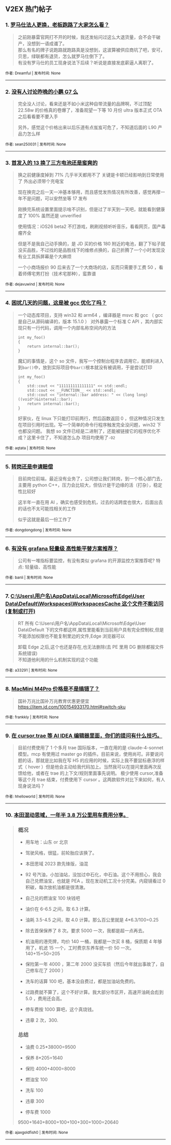 ## V2EX 热门帖子

### 1. [罗马仕法人更换，老板跑路了大家怎么看？](https://v2ex.com/t/1142905)

> 之前刚暴雷官网打不开的时候，我还发帖问过这么大退货量，会不会干破产，没想到一语成谶了。  
> 那么有名的牌子说跑路就跑路真是没想到，这波算被供应商坑了吧，安可，贝思，绿联都有退货，怎么就罗马仕倒下了。  
> 有没有罗马仕的员工现身说法下后续？听说是直接发底薪逼人离职了。
> 
>  


<sub>作者: Dreamful | 发布时间: None</sub>


---


### 2. [没有人讨论昨晚的小鹏 G7 么](https://v2ex.com/t/1142950)

> 完全没人讨论，看来还是不如小米这种自带流量的品牌啊，不过顶配 22.58w 的价格真的卷爆了，准备观望一下等 10 月份 ultra 版本正式 OTA 之后看看要不要入手
> 
> 另外，感觉这个价格出来以后乐道有点岌岌可危了，不知道后面的 L90 产品力怎么样
> 
>  


<sub>作者: sean250031 | 发布时间: None</sub>


---


### 3. [首发入的 13 换了三方电池还是蛮爽的](https://v2ex.com/t/1142918)

> 换之前健康度掉到 71% 几乎半天都用不了 关键是卡顿已经影响到日常使用了 外出必须带个充电宝
> 
> 现在换完之后一天一冲基本够用，而且感觉发热情况有所改善，感觉再撑一年不是问题，可以安然坐等 17 发布
> 
> 刚换完系统设置里面提示啥不识别，但是过了半天到一天吧，就能看到健康度了 100% 虽然还是 unverified
> 
> 使用情况：iOS26 beta2 不打游戏，刷刷视频听听音乐，看看网页，国产毒瘤齐全
> 
> 但是不是我自己动手换的，是 JD 买的价格 180 附近的电池，翻了下帖子就没买品胜，不过找的是品胜线下的维修点换的，自己折腾了一个小时发现没有业工具拆屏幕是个大麻烦
> 
> 一个小商场报价 90 后来去了一个大商场的店，反而只需要手工费 50 ，看着师傅宅男打扮（技术宅那种），蛮靠谱 


<sub>作者: dejavuwind | 发布时间: None</sub>


---


### 4. [困扰几天的问题，这是被 gcc 优化了吗？](https://v2ex.com/t/1142912)

> 一个动态库项目，支持 win32 和 arm64 ，编译器是 msvc 和 gcc （ gcc 是自己从源码编译的，版本 15.1.0 ） 对外暴露一个标准 C API ，其内部实现只有一行代码，调用一个内部名称空间内的方法
>     
>     
>     int my_foo()
>     {
>         return internal::bar();
>     }
>     
> 
> 魔幻的事情是，这个 so 文件，我写一个控制台程序去调用它，能顺利进入到`bar()`中，放到实际项目中`bar()`根本就没有被调用，于是尝试打印
>     
>     
>     int my_foo()
>     {
>         std::cout << "111111111111111" << std::endl;
>         std::cout << __FUNCTION__ << std::endl;
>         std::cout << "internal::bar address: " << (long long)((void*)&internal::bar);
>         return internal::bar();
>     }
>     
> 
> 好家伙，在 linux 下只能打印前两行，然后函数返回 0 ，但这种情况只发生在项目引用时出现。写一个简单的命令行程序触发完全没问题，win32 下也都没问题。 我想 so 文件已经是二进制了，还能被链接它的程序优化不成？这里卡住了，不知道怎么办 项目均使用了`-O2`
> 
>  


<sub>作者: aqtata | 发布时间: None</sub>


---


### 5. [转岗还是申请赔偿](https://v2ex.com/t/1142914)

> 目前岗位前端，最近没有业务了，公司想让我们转岗，到一个核心部门去，主要用 python C++，压力会比较大，但估计是干边缘的活（打杂），稳定性比较好  
>   
> 这半年一直在用 AI ，确实也感受到危机，过去的话跨度也很大，后面出去的话也不太可能找相关的工作  
>   
> 似乎这就是最后一份工作了
> 
>  


<sub>作者: dongdongdong | 发布时间: None</sub>


---


### 6. [有没有 grafana 轻量级 高性能平替方案推荐？](https://v2ex.com/t/1142927)

> 公司有一堆指标要监控，有没有类似 grafana 的开源监控方案推荐呢? 特点: 轻量级、高性能 


<sub>作者: banli | 发布时间: None</sub>


---


### 7. [C:\Users\用户名\AppData\Local\Microsoft\Edge\User Data\Default\Workspaces\WorkspacesCache 这个文件不能访问(复制或打开)](https://v2ex.com/t/1142900)

> RT 所有 C:\Users\用户名\AppData\Local\Microsoft\Edge\User Data\Default 下的文件都这样,属性里能看到当前用户具有完全控制权,但是不能添加权限也不能复制里边的文件,Edge 浏览器可以  
>   
> 卸载 Edge 之后,这个也还是存在,也无法删除(去 PE 里用 DG 删除都报文件系统错误)  
> 不知道他利用的什么机制实现的这个功能
> 
>  


<sub>作者: a33291 | 发布时间: None</sub>


---


### 8. [MacMini M4Pro 价格是不是搞错了？](https://v2ex.com/t/1142929)

> 国补万兆比国补万兆教育优惠更便宜 <https://item.jd.com/100154933170.html#switch-sku>
> 
>  


<sub>作者: frankkly | 发布时间: None</sub>


---


### 9. [在 cursor,trae 等 AI IDEA 编辑器里面，你们的提问有什么技巧。](https://v2ex.com/t/1142920)

> 目前付费使用了 1 个多月 trae 国际版本，一直在用的是 claude-4-sonnet 模型。mcp 有使用过 master go 的插件。目前来说，使用尚可。非要说问题的话，那就是比如我在写 H5 的应用的时候，实际上我不要鼠标悬浮的样式（ hover ）但是他会主动给我代码加上。当然我可以在提问里面再次反馈给他，或者在 trae 的上下文/规则里面事先说明。 极少使用 cursor,准备等这个月 trae 结束，付费使用下 cursor 。这两款软件对比下来如何，有人现身说法吗？
> 
>  


<sub>作者: hhelloworld | 发布时间: None</sub>


---


### 10. [本田混动思域，一年半 3.8 万公里用车费用分享。](https://v2ex.com/t/1142930)

> ### 概况
> 
>   * 用车地：山东 or 北京
> 
>   * 驾驶风格，很猛，前轮胎应该换了。
> 
>   * 本田思域 2023 款先锋版，油混
> 
>   * 92 号汽油，小加油站，没加过中石化，中石油。这个不用担心，我会自己兑燃油宝，也就是 PEA 。现在发动机工况十分完美。内窥镜看过 0 积碳，每次放机油都是很清澈。
> 
>   * 自己兑的燃油宝 100 块钱吧
> 
>   * 油价在 6-6.5 之间，取 6.3 计算。
> 
>   * 油耗 3.5-4.5 之间，取 4.0 计算。那么百公里就是 4*6.3/100=0.25
> 
>   * 除去首保保养了 8 次。要求 5000 一次，我都是超一点再去。
> 
>   * 机油用的港壳牌，均价 140 一桶，我都是一次买 8 桶，保质期 4 年够用了，机滤 15 一个，工时费京东养车统一价 50 一次。140+15+50=205
> 
>   * 保险第一年 4000 ，第二年 2000 没买车损（然后今年就出事故了，自己修车花了 2000 ）
> 
>   * 洗车的话算 100 吧，基本没自费过，都是加油站免费的。
> 
>   * 过路费就不算了，这个不好计算。我大部分市区开，高速开油耗会彪到 5.0 ，费用还会高。
> 
>   * 停车费按 1000 算吧，这个真烧钱。
> 
>   * 违章 2 次，300.
> 
> 
> 
> 
> ### 总结
> 
>   * 油费 0.25*38000=9500
> 
>   * 保养 8*205=1640
> 
>   * 保险 4000+4000=8000
> 
>   * 燃油宝 100
> 
>   * 洗车 100
> 
>   * 违章 300
> 
>   * 停车费 1000
> 
> 
> 
> 
> 9500+1640+8000+100+100+300+1000=20640
> 
>  


<sub>作者: ajaxgoldfish0 | 发布时间: None</sub>


---

